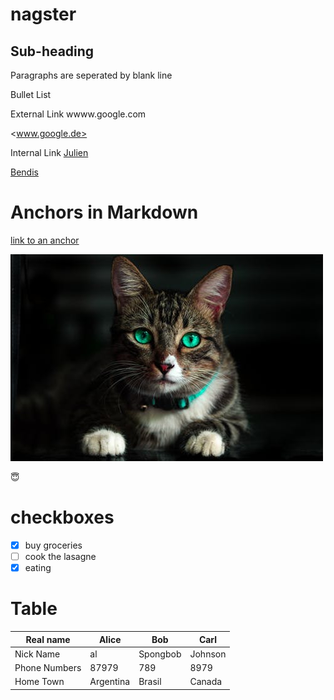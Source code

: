 
# nagster

## Sub-heading

Paragraphs are seperated by blank line

Bullet List

External Link
wwww.google.com

<www.google.de>

Internal Link
[Julien](../../../julien)

[Bendis](../../../bendis)

# Anchors in Markdown

[link to an anchor](#anchors-in-markdown)

![image](images/cat.jpeg "wild cat") 

:innocent:

# checkboxes
- [x] buy groceries
- [ ] cook the lasagne
- [x] eating

# Table

Real name | Alice | Bob | Carl |
| - | - | - | -|
| Nick Name | al | Spongbob | Johnson |
| Phone Numbers| 87979 | 789 | 8979 |
| Home Town | Argentina | Brasil | Canada |
